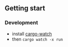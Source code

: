 ## Getting start

### Development
- install [cargo-watch](https://crates.io/crates/cargo-watch)
- then `cargo watch -x run`

